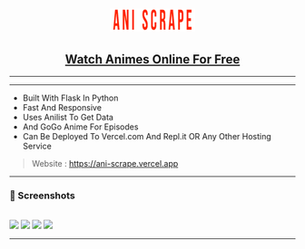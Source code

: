 <h1 align="center"><a href="https://ani-scrape.vercel.app"><img src="https://github.com/omega-scans/ani-scraper/blob/main/static/img/headerr.png"></a></h1>
<h2 align="center"><a href="https://ani-scrape.vercel.app"><b>Watch Animes Online For Free</b></a></h4>

<hr>



<hr>

- Built With Flask In Python
- Fast And Responsive
- Uses Anilist To Get Data
- And GoGo Anime For Episodes
- Can Be Deployed To Vercel.com And Repl.it OR Any Other Hosting Service
> Website : https://ani-scrape.vercel.app

<hr>

### 📸 Screenshots

<br>

<img src="./screenshots/home.jpeg">

<img src="./screenshots/search.jpeg">

<img src="./screenshots/anime.jpeg">

<img src="./screenshots/episode.png">

<hr>

